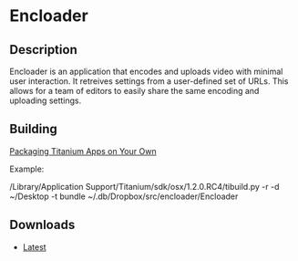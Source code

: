 # Encloader

## Description

Encloader is an application that encodes and uploads video with minimal user
interaction.  It retreives settings from a user-defined set of URLs.  This 
allows for a team of editors to easily share the same encoding and uploading
settings.

## Building

[Packaging Titanium Apps on Your Own](http://developer.appcelerator.com/doc/desktop/packaging)

Example:
  
  /Library/Application Support/Titanium/sdk/osx/1.2.0.RC4/tibuild.py -r -d ~/Desktop -t bundle ~/.db/Dropbox/src/encloader/Encloader

## Downloads

* [Latest](http://api.appcelerator.net/p/pages/app_page?token=h4sjKZn5)
